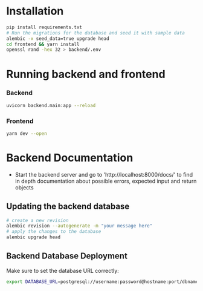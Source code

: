 # Installation

```bash
pip install requirements.txt
# Run the migrations for the database and seed it with sample data
alembic -x seed_data=true upgrade head
cd frontend && yarn install
openssl rand -hex 32 > backend/.env
```

# Running backend and frontend

### Backend

```bash
uvicorn backend.main:app --reload
```

### Frontend

```bash
yarn dev --open
```

# Backend Documentation

- Start the backend server and go to 'http://localhost:8000/docs/' to find in depth documentation about possible errors, expected input and return objects

## Updating the backend database

```bash
# create a new revision
alembic revision --autogenerate -m "your message here"
# apply the changes to the database
alembic upgrade head
```

## Backend Database Deployment

Make sure to set the database URL correctly:

```bash
export DATABASE_URL=postgresql://username:password@hostname:port/dbname
```
